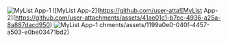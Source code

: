![MyList App-1](https://github.com/user-attachments/assets/c8de5ce6-d32e-4ee5-b9f3-2351fd316999)
![MyList App-2](https://github.com/user-atta![MyList App-2](https://github.com/user-attachments/assets/41ae01c1-b7ec-4936-a25a-8a887dacd950)
![MyList App-1](https://github.com/user-attachments/assets/0ec62595-77af-4bf9-8974-70d17019253d)
chments/assets/1199a0e0-040f-4457-a503-e0be03471bd2)

